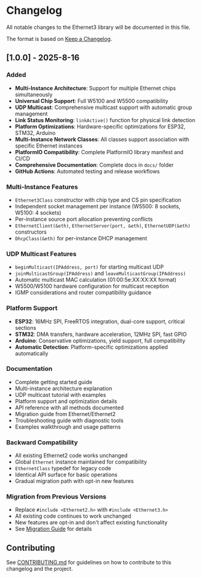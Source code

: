 # Changelog

All notable changes to the Ethernet3 library will be documented in this file.

The format is based on [Keep a Changelog](https://keepachangelog.com/en/1.0.0/).

## [1.0.0] - 2025-8-16

### Added

-   **Multi-Instance Architecture**: Support for multiple Ethernet chips simultaneously
-   **Universal Chip Support**: Full W5100 and W5500 compatibility
-   **UDP Multicast**: Comprehensive multicast support with automatic group management
-   **Link Status Monitoring**: `linkActive()` function for physical link detection
-   **Platform Optimizations**: Hardware-specific optimizations for ESP32, STM32, Arduino
-   **Multi-Instance Network Classes**: All classes support association with specific Ethernet instances
-   **PlatformIO Compatibility**: Complete PlatformIO library manifest and CI/CD
-   **Comprehensive Documentation**: Complete docs in `docs/` folder
-   **GitHub Actions**: Automated testing and release workflows

### Multi-Instance Features

-   `Ethernet3Class` constructor with chip type and CS pin specification
-   Independent socket management per instance (W5500: 8 sockets, W5100: 4 sockets)
-   Per-instance source port allocation preventing conflicts
-   `EthernetClient(&eth)`, `EthernetServer(port, &eth)`, `EthernetUDP(&eth)` constructors
-   `DhcpClass(&eth)` for per-instance DHCP management

### UDP Multicast Features

-   `beginMulticast(IPAddress, port)` for starting multicast UDP
-   `joinMulticastGroup(IPAddress)` and `leaveMulticastGroup(IPAddress)`
-   Automatic multicast MAC calculation (01:00:5e:XX:XX:XX format)
-   W5500/W5100 hardware configuration for multicast reception
-   IGMP considerations and router compatibility guidance

### Platform Support

-   **ESP32**: 16MHz SPI, FreeRTOS integration, dual-core support, critical sections
-   **STM32**: DMA transfers, hardware acceleration, 12MHz SPI, fast GPIO
-   **Arduino**: Conservative optimizations, yield support, full compatibility
-   **Automatic Detection**: Platform-specific optimizations applied automatically

### Documentation

-   Complete getting started guide
-   Multi-instance architecture explanation
-   UDP multicast tutorial with examples
-   Platform support and optimization details
-   API reference with all methods documented
-   Migration guide from Ethernet/Ethernet2
-   Troubleshooting guide with diagnostic tools
-   Examples walkthrough and usage patterns

### Backward Compatibility

-   All existing Ethernet2 code works unchanged
-   Global `Ethernet` instance maintained for compatibility
-   `EthernetClass` typedef for legacy code
-   Identical API surface for basic operations
-   Gradual migration path with opt-in new features

### Migration from Previous Versions

-   Replace `#include <Ethernet2.h>` with `#include <Ethernet3.h>`
-   All existing code continues to work unchanged
-   New features are opt-in and don't affect existing functionality
-   See [Migration Guide](docs/migration-guide.md) for details

## Contributing

See [CONTRIBUTING.md](CONTRIBUTING.md) for guidelines on how to contribute to this changelog and the project.
